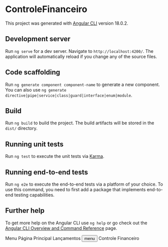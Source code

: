 # ControleFinanceiro

This project was generated with [Angular CLI](https://github.com/angular/angular-cli) version 18.0.2.

## Development server

Run `ng serve` for a dev server. Navigate to `http://localhost:4200/`. The application will automatically reload if you change any of the source files.

## Code scaffolding

Run `ng generate component component-name` to generate a new component. You can also use `ng generate directive|pipe|service|class|guard|interface|enum|module`.

## Build

Run `ng build` to build the project. The build artifacts will be stored in the `dist/` directory.

## Running unit tests

Run `ng test` to execute the unit tests via [Karma](https://karma-runner.github.io).

## Running end-to-end tests

Run `ng e2e` to execute the end-to-end tests via a platform of your choice. To use this command, you need to first add a package that implements end-to-end testing capabilities.

## Further help

To get more help on the Angular CLI use `ng help` or go check out the [Angular CLI Overview and Command Reference](https://angular.dev/tools/cli) page.



<mat-sidenav-container class="sidenav-container">
    <mat-sidenav #drawer class="sidenav" fixedInviewport [attr.role]="(isHandsets  | async) ? 'dialog' : 'navigation'"
        [mode]=" (ishandset$ | async) ? 'over' : 'side'" [opened]="(inHandset$ | async) === false">
        <mat-toolbar>Menu</mat-toolbar>
        <mat-nav-list>
            <a mat-list-item routerLink="">Página Principal </a>
            <a mat-list-item routerLink="lancamentos">Lançamentos</a>
        </mat-nav-list>
    </mat-sidenav>
    <mat-sidenav-content>
        <mat-toolbar color="primary">
            <button type="button" aria-label="Toggle sidenav" mat-icon-button (click)="drawer.toogle()"
                *ngIf="isHandset$ | async" <mat-icon aria-label="Side nav toggle icon">menu</mat-icon>
            </button>
            <span>Controle Financeiro</span>
        </mat-toolbar>
        <router-outlet></router-outlet>
    </mat-sidenav-content>
</mat-sidenav-container>
